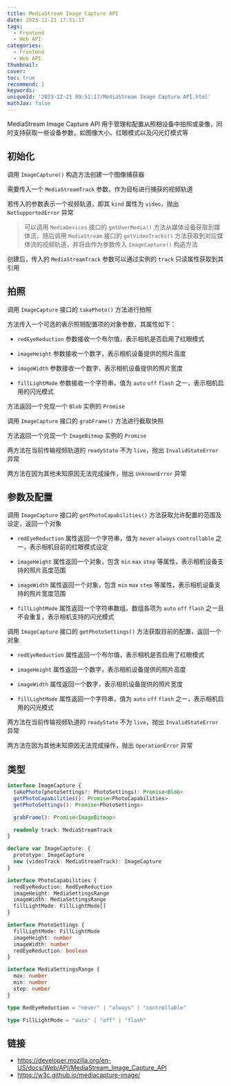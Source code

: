 ```yaml
---
title: MediaStream Image Capture API
date: 2023-12-21 17:51:17
tags:
  - Frontend
  - Web API
categories:
  - Frontend
  - Web API
thumbnail:
cover:
toc: true
recommend: 1
keywords:
uniqueId: '2023-12-21 09:51:17/MediaStream Image Capture API.html'
mathJax: false
---
```


MediaStream Image Capture API 用于管理和配置从照相设备中拍照或录像，同时支持获取一些设备参数，如图像大小、红眼模式以及闪光灯模式等

## 初始化

调用 `ImageCapture()` 构造方法创建一个图像捕获器

需要传入一个 `MediaStreamTrack` 参数，作为目标进行捕获的视频轨道

若传入的参数表示一个视频轨道，即其 `kind` 属性为 `video`，抛出 `NotSupportedError` 异常

> 可以调用 `MediaDevices` 接口的 `getUserMedia()` 方法从媒体设备获取到媒体流，随后调用 `MediaStream` 接口的 `getVideoTracks()` 方法获取到对应媒体流的视频轨道，并将此作为参数传入 `ImageCapture()` 构造方法

创建后，传入的 `MediaStreamTrack` 参数可以通过实例的 `track` 只读属性获取到其引用

## 拍照

调用 `ImageCapture` 接口的 `takePhoto()` 方法进行拍照

方法传入一个可选的表示照相配置项的对象参数，其属性如下：

* `redEyeReduction` 参数接收一个布尔值，表示相机是否启用了红眼模式

* `imageHeight` 参数接收一个数字，表示相机设备提供的照片高度

* `imageWidth` 参数接收一个数字，表示相机设备提供的照片宽度

* `fillLightMode` 参数接收一个字符串，值为 `auto` `off` `flash` 之一，表示相机启用的闪光模式

方法返回一个兑现一个 `Blob` 实例的 `Promise`

调用 `ImageCapture` 接口的 `grabFrame()` 方法进行截取快照

方法返回一个兑现一个 `ImageBitmap` 实例的 `Promise`

两方法在当前传输视频轨道的 `readyState` 不为 `live`，抛出 `InvalidStateError` 异常

两方法在因为其他未知原因无法完成操作，抛出 `UnknownError` 异常

## 参数及配置

调用 `ImageCapture` 接口的 `getPhotoCapabilities()` 方法获取允许配置的范围及设定，返回一个对象

* `redEyeReduction` 属性返回一个字符串，值为 `never` `always` `controllable` 之一，表示相机目前的红眼模式设定

* `imageHeight` 属性返回一个对象，包含 `min` `max` `step` 等属性，表示相机设备支持的照片高度范围

* `imageWidth` 属性返回一个对象，包含 `min` `max` `step` 等属性，表示相机设备支持的照片宽度范围

* `fillLightMode` 属性返回一个字符串数组，数组各项为 `auto` `off` `flash` 之一且不会重复，表示相机支持的闪光模式

调用 `ImageCapture` 接口的 `getPhotoSettings()` 方法获取目前的配置，返回一个对象

* `redEyeReduction` 属性返回一个布尔值，表示相机是否启用了红眼模式

* `imageHeight` 属性返回一个数字，表示相机设备提供的照片高度

* `imageWidth` 属性返回一个数字，表示相机设备提供的照片宽度

* `fillLightMode` 属性返回一个字符串，值为 `auto` `off` `flash` 之一，表示相机启用的闪光模式

两方法在当前传输视频轨道的 `readyState` 不为 `live`，抛出 `InvalidStateError` 异常

两方法在因为其他未知原因无法完成操作，抛出 `OperationError` 异常

## 类型

```ts
interface ImageCapture {
  takePhoto(photoSettings?: PhotoSettings): Promise<Blob>
  getPhotoCapabilities(): Promise<PhotoCapabilities>
  getPhotoSettings(): Promise<PhotoSettings>

  grabFrame(): Promise<ImageBitmap>

  readonly track: MediaStreamTrack
}

declare var ImageCapture: {
  prototype: ImageCapture
  new (videoTrack: MediaStreamTrack): ImageCapture
}

interface PhotoCapabilities {
  redEyeReduction: RedEyeReduction
  imageHeight: MediaSettingsRange
  imageWidth: MediaSettingsRange
  fillLightMode: FillLightMode[]
}

interface PhotoSettings {
  fillLightMode: FillLightMode
  imageHeight: number
  imageWidth: number
  redEyeReduction: boolean
}

interface MediaSettingsRange {
  max: number
  min: number
  step: number
}

type RedEyeReduction = "never" | "always" | "controllable"

type FillLightMode = "auto" | "off" | "flash"
```

## 链接

* <https://developer.mozilla.org/en-US/docs/Web/API/MediaStream_Image_Capture_API>
* <https://w3c.github.io/mediacapture-image/>
